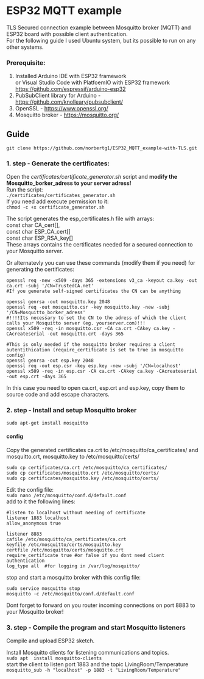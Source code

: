 # ESP32 MQTT example
TLS Secured connection example between Mosquitto broker (MQTT) and ESP32 board with possible client authentication.\
For the following guide I used Ubuntu system, but its possible to run on any other systems.

### Prerequisite:
 1. Installed Arduino IDE with ESP32 framework\
    or Visual Studio Code with PlatfoemIO with ESP32 framework\
    https://github.com/espressif/arduino-esp32
 3. PubSubClient library for Arduino - https://github.com/knolleary/pubsubclient/
 4. OpenSSL - https://www.openssl.org/
 5. Mosquitto broker - https://mosquitto.org/

## Guide
```git clone https://github.com/norbertg1/ESP32_MQTT_example-with-TLS.git```

### 1. step - Generate the certificates:
Open the *certificates/certificate_generator.sh* script and **modify the Mosquitto_borker_adress to your server adress!**\
Run the script:\
```./certificates/certificates_generator.sh```\
If you need add execute permission to it:\
```chmod -c +x certificate_generator.sh```

The script generates the esp_certificates.h file with arrays:\
const char CA_cert[],\
const char ESP_CA_cert[]\
const char ESP_RSA_key[] \
These arrays contains the certificates needed for a secured connection to your Mosquitto server.

Or alternatevly you can use these commands (modify them if you need) for generating the certificates:
```
openssl req -new -x509 -days 365 -extensions v3_ca -keyout ca.key -out ca.crt -subj '/CN=TrustedCA.net'  
#If you generate self-signed certificates the CN can be anything

openssl genrsa -out mosquitto.key 2048
openssl req -out mosquitto.csr -key mosquitto.key -new -subj '/CN=Mosquitto_borker_adress'    
#!!!!Its necessary to set the CN to the adress of which the client calls your Mosquitto server (eg. yourserver.com)!!!
openssl x509 -req -in mosquitto.csr -CA ca.crt -CAkey ca.key -CAcreateserial -out mosquitto.crt -days 365 

#This is only needed if the mosquitto broker requires a client autentithication (require_certificate is set to true in mosquitto config)
openssl genrsa -out esp.key 2048
openssl req -out esp.csr -key esp.key -new -subj '/CN=localhost'
openssl x509 -req -in esp.csr -CA ca.crt -CAkey ca.key -CAcreateserial -out esp.crt -days 365
```
In this case you need to open ca.crt, esp.crt and esp.key, copy them to source code and add escape characters. 

### 2. step - Install and setup Mosquitto broker
```sudo apt-get install mosquitto```
#### config

Copy the generated certificates ca.crt to /etc/mosquitto/ca_certificates/ and mosquitto.crt, mosquitto.key to /etc/mosquitto/certs/
```
sudo cp certificates/ca.crt /etc/mosquitto/ca_certificates/
sudo cp certificates/mosquitto.crt /etc/mosquitto/certs/
sudo cp certificates/mosquitto.key /etc/mosquitto/certs/
```
Edit the config file:\
```sudo nano /etc/mosquitto/conf.d/default.conf```\
add to it the following lines:
```
#listen to localhost without needing of certificate
listener 1883 localhost
allow_anonymous true

listener 8883
cafile /etc/mosquitto/ca_certificates/ca.crt
keyfile /etc/mosquitto/certs/mosquitto.key
certfile /etc/mosquitto/certs/mosquitto.crt
require_certificate true #or false if you dont need client authentication
log_type all  #for logging in /var/log/mosquitto/
```
stop and start a mosquitto broker with this config file:
```
sudo service mosquitto stop
mosquitto -c /etc/mosquitto/conf.d/default.conf
```
Dont forget to forward on you router incoming connections on port 8883 to your Mosquitto broker!

### 3. step - Compile the program and start Mosquitto listeners
Compile and upload ESP32 sketch.

Install Mosquitto clients for listening communications and topics.\
```sudo apt  install mosquitto-clients```\
start the client to listen port 1883 and the topic LivingRoom/Temperature\
```mosquitto_sub -h "localhost" -p 1883 -t "LivingRoom/Temperature"```
